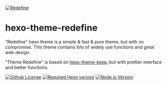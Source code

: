 
<a href="https://www.evanluo.top"><img align="center" src="https://user-images.githubusercontent.com/68590232/193186322-b3b7e52a-8b10-45b9-a84d-79e988bc0f7e.svg"  alt="Redefine"></a>

# hexo-theme-redefine

"Redefine" hexo theme is a simple & fast & pure theme, but with no compromise. This theme contains lots of widely use functions and great web design.



"Theme Redefine" is based on [hexo-theme-keep](https://github.com/XPoet/hexo-theme-keep), but with prettier interface and better functions.

[![Github License](https://img.shields.io/github/license/XPoet/hexo-theme-keep.svg?style=flat-square)](https://github.com/EvanNotFound/hexo-theme-redefine) [![Required Hexo version](https://img.shields.io/badge/hexo-%3E=5.0.0-blue?style=flat-square&logo=hexo)](https://hexo.io) [![Node.js Version](https://img.shields.io/badge/node-%3E=12.0-success.svg?style=flat-square&logo=Node.js&longCache=true)](https://hexo.io)





